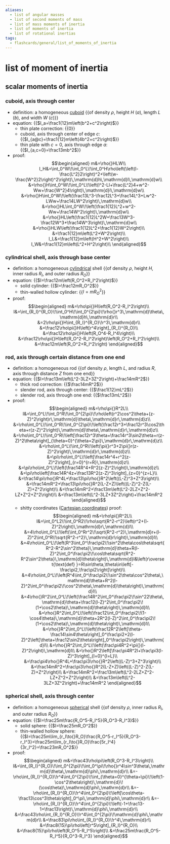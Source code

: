 ```yaml
---
aliases:
  - list of angular masses
  - list of second moments of mass
  - list of mass moments of inertia
  - list of moments of inertia
  - list of rotational inertias
tags:
  - flashcards/general/list_of_moments_of_inertia
---
```


# list of moment of inertia

## scalar moments of inertia

### cuboid, axis through center

- definition: a homogeneous [cuboid](cuboid.md) {{of density $\rho$, height $H$ ($a$), length $L$ ($b$), and width $W$ ($c$)}}
- equation: {{$I_a=\frac1{12}m\left(b^2+c^2\right)$}}
  - thin plate correction: {{0}}
  - cuboid, axis through center of edge $c$: {{$I_{a@c}=\frac1{12}m\left(4b^2+c^2\right)$}}
  - thin plate with $c=0$, axis through edge $a$: {{$I_{a,c=0}=\frac13mb^2$}}
- proof: $$\begin{aligned}
m&=\rho{}HLW\\
I_H&=\int_0^W\!\int_0^L\!\int_0^H\rho\left(\left(l-\frac{L^2}2\right)^2+\left(w-\frac{W^2}2\right)^2\right)\,\mathrm{d}h\,\mathrm{d}l\,\mathrm{d}w\\
&=\rho{}H\int_0^W\!\int_0^L\!\left(l^2-Ll+\frac{L^2}4+w^2-Ww+\frac{W^2}4\right)\,\mathrm{d}l\,\mathrm{d}w\\
&=\rho{}H\int_0^W\!\left(\frac13L^3-\frac12L^3+\frac14L^3+Lw^2-LWw+\frac14LW^2\right)\,\mathrm{d}w\\
&=\rho{}HL\int_0^W\!\left(\frac1{12}L^2+w^2-Ww+\frac14W^2\right)\,\mathrm{d}w\\
&=\rho{}HL\left(\frac1{12}L^2W+\frac13W^3-\frac12W^3+\frac14W^3\right)\,\mathrm{d}w\\
&=\rho{}HLW\left(\frac1{12}L^2+\frac1{12}W^2\right)\\
&=\frac1{12}m\left(L^2+W^2\right)\\
I_L&=\frac1{12}m\left(H^2+W^2\right)\\
I_W&=\frac1{12}m\left(L^2+H^2\right)\\
\end{aligned}$$

### cylindrical shell, axis through base center

- definition: a homogeneous [cylindrical](cylinder.md) shell {{of density $\rho$, height $H$, inner radius $R_I$, and outer radius $R_O$}}
- equation: {{$I=\frac12m\left(R_O^2+R_I^2\right)$}}
  - solid cylinder: {{$I=\frac12mR_O^2$}}
  - thin-walled hollow cylinder: {{$I=mR_O^2$}}
- proof: $$\begin{aligned}
m&=\rho\pi{}H\left(R_O^2-R_I^2\right)\\
I&=\int_{R_I}^{R_O}\!\int_0^H\!\int_0^{2\pi}\!\rho{}r^3\,\mathrm{d}\theta\,\mathrm{d}h\,\mathrm{d}r\\
&=2\rho\pi{}H\int_{R_I}^{R_O}\!r^3\,\mathrm{d}r\\
&=\frac12\rho\pi{}H\left[r^4\right]_{R_I}^{R_O}\\
&=\frac12\rho\pi{}H\left(R_O^4-R_I^4\right)\\
&=\frac12\rho\pi{}H\left(R_O^2-R_I^2\right)\left(R_O^2+R_I^2\right)\\
&=\frac12m\left(R_O^2+R_I^2\right)
\end{aligned}$$

### rod, axis through certain distance from one end

- definition: a homogeneous rod {{of density $\rho$, length $L$, and radius $R$, axis through distance $Z$ from one end}}
- equation: {{$I=\frac13m\left(L^2-3LZ+3Z^2\right)+\frac14mR^2$}}
  - thick rod correction: {{$\frac14mR^2$}}
  - slender rod, axis through center: {{$\frac1{12}mL^2$}}
  - slender rod, axis through one end: {{$\frac13mL^2$}}
- proof: $$\begin{aligned}
m&=\rho\pi{}R^2L\\
I&=\int_0^L\!\int_0^R\!\int_0^{2\pi}\!\rho\left(r^2\cos^2\theta+(z-Z)^2\right)r\,\mathrm{d}\theta\,\mathrm{d}r\,\mathrm{d}z\\
&=\rho\int_0^L\!\int_0^R\!\int_0^{2\pi}\!\left(\frac12r^3+\frac12r^3\cos2\theta+r(z-Z)^2\right)\,\mathrm{d}\theta\,\mathrm{d}r\,\mathrm{d}z\\
&=\rho\int_0^L\!\int_0^R\!\left[\frac12r^3\theta+\frac14r^3\sin2\theta+r(z-Z)^2\theta\right]_{\theta=0}^{\theta=2\pi}\,\mathrm{d}r\,\mathrm{d}z\\
&=\rho\int_0^L\!\int_0^R\!\left(\pi{}r^3+2\pi{}r(z-Z)^2\right)\,\mathrm{d}r\,\mathrm{d}z\\
&=\pi\rho\int_0^L\!\left[\frac14r^4+r^2(z-Z)^2\right]_{r=0}^{r=R}\,\mathrm{d}z\\
&=\pi\rho\int_0^L\!\left(\frac14R^4+R^2(z-Z)^2\right)\,\mathrm{d}z\\
&=\pi\rho\left[\frac14R^4z+\frac13R^2(z-Z)^3\right]_{z=0}^{z=L}\\
&=\frac14\pi\rho{}R^4L+\frac13\pi\rho{}R^2\left((L-Z)^3+Z^3\right)\\
&=\frac14mR^2+\frac13\pi\rho{}R^2(L-Z+Z)\left((L-Z)^2-Z(L-Z)+Z^2\right)\\
&=\frac14mR^2+\frac13m\left(L^2-2LZ+Z^2-LZ+Z^2+Z^2\right)\\
&=\frac13m\left(L^2-3LZ+3Z^2\right)+\frac14mR^2
\end{aligned}$$
  - shitty coordinates ([Cartesian coordinates](Cartesian%20coordinate%20system.md)) proof: $$\begin{aligned}
m&=\rho\pi{}R^2L\\
I&=\int_0^L2\!\int_0^R2\!\rho\sqrt{R^2-r^2}\left(r^2+(l-Z)^2\right)\,\mathrm{d}r\,\mathrm{d}l\\
&=4\rho\int_0^L\!\left(\int_0^Rr^2\!\sqrt{R^2-r^2}\,\mathrm{d}r+(l-Z)^2\int_0^R\!\sqrt{R^2-r^2}\,\mathrm{d}r\right)\,\mathrm{d}l\\
&=4\rho\int_0^L\!\left(R^3\int_0^\frac\pi2\!\sin^2\theta\cos\theta\sqrt{R^2-R^2\sin^2\theta}\,\mathrm{d}\theta+R(l-Z)^2\int_0^\frac\pi2\!\cos\theta\sqrt{R^2-R^2\sin^2\theta}\,\mathrm{d}\theta\right)\,\mathrm{d}l&\left(r\overset{\text{def} }=R\sin\theta,\theta\in\left[-\frac\pi2,\frac\pi2\right]\right)\\
&=4\rho\int_0^L\!\left(R^4\int_0^\frac\pi2\!\sin^2\theta\cos^2\theta\,\mathrm{d}\theta+R^2(l-Z)^2\int_0^\frac\pi2\!\cos^2\theta\,\mathrm{d}\theta\right)\,\mathrm{d}l\\
&=4\rho{}R^2\int_0^L\!\left(\frac14R^2\int_0^\frac\pi2\!\sin^22\theta\,\mathrm{d}\theta+\frac12(l-Z)^2\int_0^\frac\pi2\!(1+\cos2\theta)\,\mathrm{d}\theta\right)\,\mathrm{d}l\\
&=\rho{}R^2\int_0^L\!\left(\frac12\int_0^\frac\pi2\!(1-\cos4\theta)\,\mathrm{d}\theta+2R^2(l-Z)^2\int_0^\frac\pi2\!(1+\cos2\theta)\,\mathrm{d}\theta\right)\,\mathrm{d}l\\
&=\rho{}R^2\int_0^L\!\left(\frac12R^2\left[\theta-\frac14\sin4\theta\right]_0^\frac\pi2+2(l-Z)^2\left[\theta+\frac12\sin2\theta\right]_0^\frac\pi2\right)\,\mathrm{d}l\\
&=\rho{}R^2\int_0^L\!\left(\frac\pi4R^2+\pi{}(l-Z)^2\right)\,\mathrm{d}l\\
&=\rho{}R^2\left[\frac\pi4R^2l+\frac\pi3(l-Z)^3\right]_{l=0}^{l=L}\\
&=\frac\pi4\rho{}R^4L+\frac\pi3\rho{}R^2\left((L-Z)^3+Z^3\right)\\
&=\frac14mR^2+\frac\pi3\rho{}R^2(L-Z+Z)\left((L-Z)^2-Z(L-Z)+Z^2\right)\\
&=\frac14mR^2+\frac13m\left(L^2-2LZ+Z^2-LZ+Z^2+Z^2\right)\\
&=\frac13m\left(L^2-3LZ+3Z^2\right)+\frac14mR^2
\end{aligned}$$

### spherical shell, axis through center

- definition: a homogeneous [spherical](sphere.md) shell {{of density $\rho$, inner radius $R_I$, and outer radius $R_O$}}
- equation: {{$I=\frac25m\frac{R_O^5-R_I^5}{R_O^3-R_I^3}$}}
  - solid sphere: {{$I=\frac25mR_O^2$}}
  - thin-walled hollow sphere: {{$I=\frac25m\lim_{r_I\to{}R_O}\frac{R_O^5-r_I^5}{R_O^3-r_I^3}=\frac25m\lim_{r_I\to{}R_O}\frac{5r_I^4}{3r_I^2}=\frac23mR_O^2$}}
- proof: $$\begin{aligned}
m&=\frac43\rho\pi\left(R_O^3-R_I^3\right)\\
I&=\int_{R_I}^{R_O}\!\int_0^{2\pi}\!\int_0^\pi\!\rho{}r^4\sin^3\theta\,\mathrm{d}\theta\,\mathrm{d}\phi\,\mathrm{d}r\\
&=-\rho\int_{R_I}^{R_O}\!r^4\int_0^{2\pi}\!\int_{\theta=0}^{\theta=\pi}\!\left(1-\cos^2\theta\right)\,\mathrm{d}\!(\cos\theta)\,\mathrm{d}\phi\,\mathrm{d}r\\
&=-\rho\int_{R_I}^{R_O}\!r^4\int_0^{2\pi}\!\left[\cos\theta-\frac13\cos^3\theta\right]_0^\pi\,\mathrm{d}\phi\,\mathrm{d}r\\
&=-\rho\int_{R_I}^{R_O}\!r^4\int_0^{2\pi}\!\left(-1+\frac13-1+\frac13\right)\,\mathrm{d}\phi\,\mathrm{d}r\\
&=\frac43\rho\int_{R_I}^{R_O}\!r^4\int_0^{2\pi}\!\mathrm{d}\phi\,\mathrm{d}r\\
&=\frac83\pi\rho\int_{R_I}^{R_O}\!r^4\,\mathrm{d}r\\
&=\frac8{15}\pi\rho\left[r^5\right]_{R_I}^{R_O}\\
&=\frac8{15}\pi\rho\left(R_O^5-R_I^5\right)\\
&=\frac25m\frac{R_O^5-R_I^5}{R_O^3-R_I^3}
\end{aligned}$$
